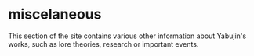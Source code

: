 # miscelaneous

This section of the site contains various other information about Yabujin's works, such as lore theories, research or important events.
